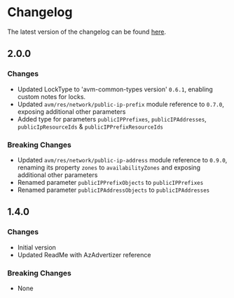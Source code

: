 # Changelog

The latest version of the changelog can be found [here](https://github.com/Azure/bicep-registry-modules/blob/main/avm/res/network/nat-gateway/CHANGELOG.md).

## 2.0.0

### Changes

- Updated LockType to 'avm-common-types version' `0.6.1`, enabling custom notes for locks.
- Updated `avm/res/network/public-ip-prefix` module reference to `0.7.0`, exposing additional other parameters
- Added type for parameters `publicIPPrefixes`, `publicIPAddresses`, `publicIpResourceIds` & `publicIPPrefixResourceIds`

### Breaking Changes

- Updated `avm/res/network/public-ip-address` module reference to `0.9.0`, renaming its property `zones` to `availabilityZones` and exposing additional other parameters
- Renamed parameter `publicIPPrefixObjects` to `publicIPPrefixes`
- Renamed parameter `publicIPAddressObjects` to `publicIPAddresses`

## 1.4.0

### Changes

- Initial version
- Updated ReadMe with AzAdvertizer reference

### Breaking Changes

- None
